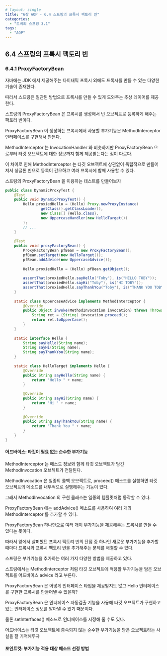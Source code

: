 ```yaml
---
# layout: single
title: "6장 AOP - 6.4 스프링의 프록시 팩토리 빈"
categories:
  - "토비의 스프링 3.1"
tags:
  - "AOP"
---
```


## 6.4 스프링의 프록시 팩토리 빈

### 6.4.1 ProxyFactoryBean

자바에는 JDK 에서 제공해주는 다이내믹 프록시 외에도 프록시를 만들 수 있는 다양한 기술이 존재한다.

따라서 스프링은 일관된 방법으로 프록시를 만들 수 있게 도와주는 추상 레이어를 제공한다.

스프링의 ProxyFactoryBean 은 프록시를 생성해서 빈 오브젝트로 등록하게 해주는 팩토리 빈이다.

ProxyFactoryBean 이 생성하는 프록시에서 사용할 부가기능은 MethodInterceptor 인터페이스를 구현해서 만든다.

MethodInterceptor 는 InvocationHandler 와 비슷하지만 ProxyFactoryBean 으로부터 타깃 오브젝트에 대한 정보까지 함께 제공받는다는 점이 다르다.

이 차이로 인해 MethodInterceptor 는 타깃 오브젝트에 상관없이 독립적으로 만들어져서 싱글톤 빈으로 등록이 간으하고 여러 프록시에 함께 사용할 수 있다.

스프링의 ProxyFactoryBean 을 이용하는 테스트를 만들어보자

```java
public class DynamicProxyTest {
    @Test
    public void DynamicProxyTest() {
        Hello proxiedHello = (Hello) Proxy.newProxyInstance(
                getClass().getClassLoader(),
                new Class[] {Hello.class},
                new UppercaseHandler(new HelloTarget())
        );
        // ...
    }
    
    @Test
    public void proxyFactoryBean() {
        ProxyFactoryBean pfBean = new ProxyFactoryBean();
        pfBean.setTarget(new HelloTarget());
        pfBean.addAdvice(new UppercaseAdvice());
        
        Hello proxiedHello = (Hello) pfBean.getObject();
        
        assertThat(proxiedHello.sayHello("Toby"), is("HELLO TOBY"));
        assertThat(proxiedHello.sayHi("Toby"), is("HI TOBY"));
        assertThat(proxiedHello.sayThankYou("Toby"), is("THANK YOU TOBY"));
    }
    
    static class UppercaseAdvice implements MethodInterceptor {
        @Override
        public Object invoke(MethodInvocation invocation) throws Throwable {
            String ret = (String) invocation.proceed();
            return ret.toUpperCase();
        }
    }
    
    static interface Hello {
        String sayHello(String name);
        String sayHi(String name);
        String sayThankYou(String name);
    }
    
    static class HelloTarget implements Hello {
        @Override
        public String sayHello(String name) {
            return "Hello " + name;
        }
        
        @Override
        public String sayHi(String name) {
            return "Hi " + name;
        }
        
        @Override
        public String sayThankYou(String name) {
            return "Thank You " + name;
        }
    }
}
```

#### 어드바이스: 타깃이 필요 없는 순수한 부가기능

MethodInterceptor 는 메소드 정보와 함께 타깃 오브젝트가 담긴 MethodInvocation 오브젝트가 전달된다.

MethodInvocation 은 일종의 콜백 오브젝트로,  proceed() 메소드를 실행하면 타깃 오브젝트의 메소드를 내부적으로 실행해주는 기능이 있다.

그래서 MethodInvocation 의 구현 클래스는 일종의 템플릿처럼 동작할 수 있다.

ProxyFactoryBean 에는 addAdvice() 메소드를 사용하여 여러 개의 MethodInterceptor 를 추가할 수 있다.

ProxyFactoryBean 하나만으로 여러 개이 부가기능을 제공해주는 프록시를 만들 수 있다는 뜻이다.

따라서 앞에서 살펴봤던 프록시 팩토리 빈의 단점 중 하나인 새로운 부가기능을 추가할 때마다 프록시와 프록시 팩토리 빈을 추가해주는 문제를 해결할 수 있다.

스프링은 부가기능을 추가하는 여러 가지 다양한 방법을 제공하고 있다.

스프링에서는 MethodInterceptor 처럼 타깃 오브젝트에 적용할 부가기능을 담은 오브젝트를 어드바이스 advice 라고 부른다.

ProxyFactoryBean 은 어떻게 인터페이스 타입을 제공받지도 않고 Hello 인터페이스를 구현한 프록시를 만들어낼 수 있을까?

ProxyFactoryBean 은 인터페이스 자동검출 기능을 사용해 타깃 오브젝트가 구현하고 있는 인터페이스 정보를 알아낼 수 있기 때문이다.

물론 setInterfaces() 메소드로 인터페이스를 지정해 줄 수도 있다.

어드바이스는 타깃 오브젝트에 종속되지 않는 순수한 부가기능을 담은 오브젝트라는 사실을 잘 기억해두자

#### 포인트컷: 부가기능 적용 대상 메소드 선정 방법


